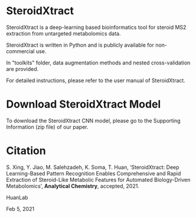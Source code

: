 # SteroidXtract

SteroidXtract is a deep-learning based bioinformatics tool for steroid MS2 extraction from untargeted metabolomics data.

SteroidXtract is written in Python and is publicly available for non-commercial use.

In "toolkits" folder, data augmentation methods and nested cross-validation are provided.

For detailed instructions, please refer to the user manual of SteroidXtract.

# Download SteroidXtract Model

To download the SteroidXtract CNN model, please go to the Supporting Information (zip file) of our paper. 

# Citation

S. Xing, Y. Jiao, M. Salehzadeh, K. Soma, T. Huan, ‘SteroidXtract: Deep Learning-Based Pattern Recognition Enables Comprehensive and Rapid Extraction of Steroid-Like Metabolic Features for Automated Biology-Driven Metabolomics’, **Analytical Chemistry**, accepted, 2021.


HuanLab

Feb 5, 2021
